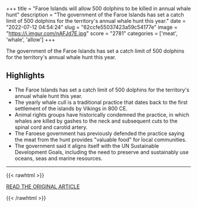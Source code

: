 +++
title = "Faroe Islands will allow 500 dolphins to be killed in annual whale hunt"
description = "The government of the Faroe Islands has set a catch limit of 500 dolphins for the territory's annual whale hunt this year."
date = "2022-07-12 04:54:24"
slug = "62ccfe55037423a59c54177e"
image = "https://i.imgur.com/nAFJd7E.jpg"
score = "2781"
categories = ['meat', 'whale', 'allow']
+++

The government of the Faroe Islands has set a catch limit of 500 dolphins for the territory's annual whale hunt this year.

## Highlights

- The Faroe Islands has set a catch limit of 500 dolphins for the territory's annual whale hunt this year.
- The yearly whale cull is a traditional practice that dates back to the first settlement of the islands by Vikings in 800 CE.
- Animal rights groups have historically condemned the practice, in which whales are killed by gashes to the neck and subsequent cuts to the spinal cord and carotid artery.
- The Faroese government has previously defended the practice saying the meat from the hunt provides "valuable food" for local communities.
- The government said it aligns itself with the UN Sustainable Development Goals, including the need to preserve and sustainably use oceans, seas and marine resources.

---

{{< rawhtml >}}
  <p class="article-category">
    <a target="_blank" href="https://edition.cnn.com/2022/07/11/europe/faroe-islands-whale-hunt-dolphin-limit-intl-scli-scn/index.html">READ THE ORIGINAL ARTICLE</a>
  </p>
{{< /rawhtml >}}
